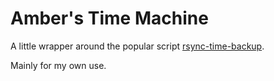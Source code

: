 
# Amber's Time Machine

A little wrapper around the popular script [rsync-time-backup](https://github.com/laurent22/rsync-time-backup).

Mainly for my own use.
